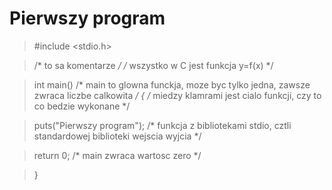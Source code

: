 Pierwszy program
================

> #include <stdio.h>

> /* to sa komentarze */
> /* wszystko w C jest funkcja  y=f(x) */


> int main() /* main to glowna funckja, moze byc tylko jedna, zawsze zwraca liczbe calkowita */
> { /* miedzy klamrami jest cialo funkcji, czy to co bedzie wykonane */

> 	puts("Pierwszy program"); /* funkcja z bibliotekami stdio, cztli standardowej biblioteki wejscia wyjcia */

> 	return 0; /* main zwraca wartosc zero */

> }

